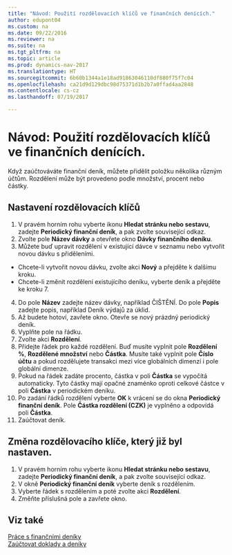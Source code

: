 ```yaml
---
title: "Návod: Použití rozdělovacích klíčů ve finančních denících."
author: edupont04
ms.custom: na
ms.date: 09/22/2016
ms.reviewer: na
ms.suite: na
ms.tgt_pltfrm: na
ms.topic: article
ms.prod: dynamics-nav-2017
ms.translationtype: HT
ms.sourcegitcommit: 6b60b1344a1e18ad91863046110df880f75f7c04
ms.openlocfilehash: ca21d9d129dbc98d75371d1b2b7a0ffad4aa2848
ms.contentlocale: cs-cz
ms.lasthandoff: 07/19/2017

---
```


#  <a name="how-to-use-allocation-keys-in-general-journals"></a>Návod: Použití rozdělovacích klíčů ve finančních denících.
Když zaúčtováváte finanční deník, můžete přidělit  položku několika různým účtům.  Rozdělení může být provedeno podle množství, procent nebo částky.

## <a name="to-set-up-allocation-keys"></a>Nastavení rozdělovacích klíčů 
1. V pravém horním rohu vyberte ikonu **Hledat stránku nebo sestavu**, zadejte **Periodický finanční deník**, a pak zvolte související odkaz.
2. Zvolte pole **Název dávky** a otevřete okno **Dávky finančního deníku**.
3. Můžete buď upravit rozdělení v existující dávce v seznamu nebo vytvořit novou dávku s přiděleními.
  * Chcete-li vytvořit novou dávku, zvolte akci **Nový** a přejděte k dalšímu kroku.
  * Chcete-li změnit rozdělení existujícího deníku, vyberte deník a přejděte ke kroku 7.    
4. Do pole **Název** zadejte název dávky, například ČIŠTĚNÍ. Do pole **Popis** zadejte popis, například Deník výdajů za úklid.
5. Až budete hotoví, zavřete okno. Otevře se nový prázdný periodický deník. 
6. Vyplňte pole na řádku.
7. Zvolte akci **Rozdělení**. 
8. Přidejte řádek pro každé rozdělení. Buď musíte vyplnit pole **Rozdělení %**, **Rozdělené množství** nebo **Částka**. Musíte také vyplnit pole **Číslo účtu** a pokud rozdělujete transakci mezi více globálních dimenzí i pole globální dimenze.
9. Pokud na řádek zadáte procento, částka v poli **Částka** se vypočítá automaticky. Tyto částky mají opačné znaménko oproti celkové částce v poli **Částka** v periodickém deníku.
10. Po zadání řádků rozdělení vyberte **OK** k vrácení se do okna **Periodický finanční deník**. Pole **Částka rozdělení (CZK)** je vyplněno a odpovídá poli **Částka**.
11. Zaúčtovat deník.

## <a name="to-change-an-allocation-key-that-has-already-been-set-up"></a>Změna rozdělovacího klíče, který již byl nastaven.
1. V pravém horním rohu vyberte ikonu **Hledat stránku nebo sestavu**, zadejte **Periodický finanční deník**, a pak zvolte související odkaz.
2. V okně **Periodický finanční deník** vyberte deník s rozdělením.
3. Vyberte řádek s rozdělením a poté zvolte akci **Rozdělení**.
4. Změňte příslušná pole a zavřete okno.

## <a name="see-also"></a>Viz také
[Práce s finančními deníky](ui-work-general-journals.md)  
[Zaúčtovat doklady a deníky](ui-post-documents-journals.md)




